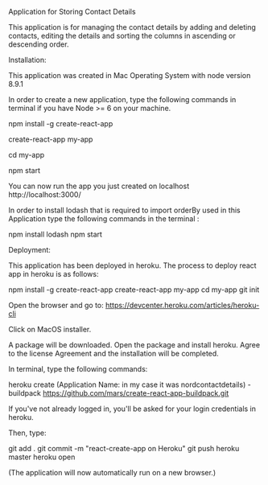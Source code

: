 
Application for Storing Contact Details

This application is for managing the contact details by adding and deleting contacts, editing the details and sorting the columns in ascending or descending order. 


Installation:

This application was created in Mac Operating System with node version 8.9.1 

In order to create a new application, type the following commands in terminal if you have Node >= 6 on your machine.

npm install -g create-react-app

create-react-app my-app

cd my-app

npm start

You can now run the app you just created on localhost http://localhost:3000/ 

In order to install lodash that is required to  import orderBy used in this Application type the following commands in the terminal : 

npm install lodash
npm start

Deployment:

This application has been deployed in heroku. The process to deploy react app in heroku is as follows:

npm install -g create-react-app
create-react-app my-app
cd my-app
git init

Open the browser and go to:
https://devcenter.heroku.com/articles/heroku-cli

Click on MacOS installer.

A package will be downloaded. Open the package and install heroku. Agree to the license Agreement and the installation will be completed. 

In terminal, type the following commands:

heroku create (Application Name: in my case it was nordcontactdetails) -buildpack https://github.com/mars/create-react-app-buildpack.git

If you've not already logged in, you'll be asked for your login credentials in heroku.

Then, type:

git add .
git commit -m "react-create-app on Heroku"
git push heroku master
heroku open

(The application will now automatically run on a new browser.)



